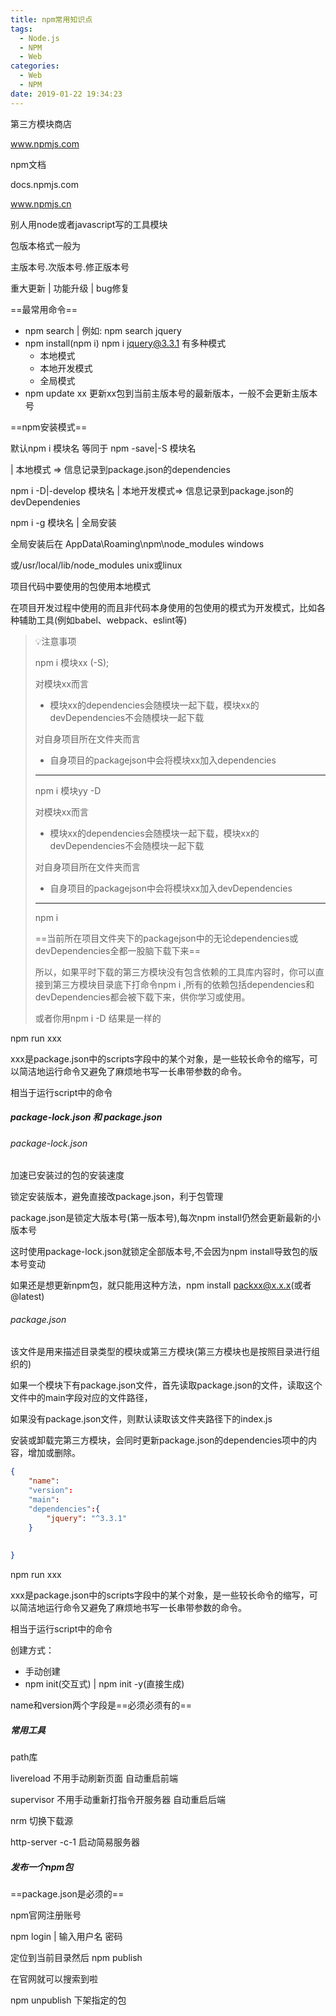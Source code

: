 ```yaml
---
title: npm常用知识点
tags:
  - Node.js
  - NPM
  - Web
categories:
  - Web
  - NPM
date: 2019-01-22 19:34:23
---
```




第三方模块商店

www.npmjs.com



npm文档

docs.npmjs.com

www.npmjs.cn



别人用node或者javascript写的工具模块



包版本格式一般为

主版本号.次版本号.修正版本号

重大更新 | 功能升级 | bug修复



==最常用命令==



- npm search | 例如: npm search jquery
- npm install(npm i) npm i jquery@3.3.1 有多种模式
  - 本地模式
  - 本地开发模式
  - 全局模式
- npm update xx 更新xx包到当前主版本号的最新版本，一般不会更新主版本号



==npm安装模式==

默认npm i 模块名 等同于 npm -save|-S 模块名

 | 本地模式  => 信息记录到package.json的dependencies

npm i -D|-develop 模块名 | 本地开发模式=> 信息记录到package.json的devDependenies

npm i -g 模块名 | 全局安装 

全局安装后在 AppData\Roaming\npm\node_modules windows

或/usr/local/lib/node_modules unix或linux

项目代码中要使用的包使用本地模式



在项目开发过程中使用的而且非代码本身使用的包使用的模式为开发模式，比如各种辅助工具(例如babel、webpack、eslint等)



> 💡注意事项
>
> npm i 模块xx (-S);
>
> 对模块xx而言
>
> - 模块xx的dependencies会随模块一起下载，模块xx的devDependencies不会随模块一起下载
>
> 对自身项目所在文件夹而言
>
> - 自身项目的packagejson中会将模块xx加入dependencies
>
>
>
> ------
>
>
>
> npm i 模块yy -D
>
> 对模块xx而言
>
> - 模块xx的dependencies会随模块一起下载，模块xx的devDependencies不会随模块一起下载
>
> 对自身项目所在文件夹而言
>
> - 自身项目的packagejson中会将模块xx加入devDependencies
>
> ------
>
>
>
> npm i
>
> ==当前所在项目文件夹下的packagejson中的无论dependencies或devDependencies全都一股脑下载下来==
>
> 所以，如果平时下载的第三方模块没有包含依赖的工具库内容时，你可以直接到第三方模块目录底下打命令npm i ,所有的依赖包括dependencies和devDependencies都会被下载下来，供你学习或使用。
>
> 或者你用npm i -D 结果是一样的





npm run xxx



xxx是package.json中的scripts字段中的某个对象，是一些较长命令的缩写，可以简洁地运行命令又避免了麻烦地书写一长串带参数的命令。

相当于运行script中的命令



##### package-lock.json 和 package.json



###### package-lock.json 

加速已安装过的包的安装速度

锁定安装版本，避免直接改package.json，利于包管理

package.json是锁定大版本号(第一版本号),每次npm install仍然会更新最新的小版本号

这时使用package-lock.json就锁定全部版本号,不会因为npm install导致包的版本号变动

如果还是想更新npm包，就只能用这种方法，npm install packxx@x.x.x(或者@latest)



###### package.json

该文件是用来描述目录类型的模块或第三方模块(第三方模块也是按照目录进行组织的)

如果一个模块下有package.json文件，首先读取package.json的文件，读取这个文件中的main字段对应的文件路径，

如果没有package.json文件，则默认读取该文件夹路径下的index.js



安装或卸载完第三方模块，会同时更新package.json的dependencies项中的内容，增加或删除。



```json
{
    "name":
    "version":
    "main":
    "dependencies":{
        "jquery": "^3.3.1"
    }
    
    
}
```



npm run xxx



xxx是package.json中的scripts字段中的某个对象，是一些较长命令的缩写，可以简洁地运行命令又避免了麻烦地书写一长串带参数的命令。

相当于运行script中的命令



创建方式：

- 手动创建
- npm init(交互式) | npm init -y(直接生成)



name和version两个字段是==必须必须有的==





##### 常用工具

path库

livereload 不用手动刷新页面 自动重启前端

supervisor 不用手动重新打指令开服务器 自动重启后端

nrm 切换下载源

http-server -c-1 启动简易服务器







##### 发布一个npm包

==package.json是必须的==

npm官网注册账号

npm login | 输入用户名 密码

定位到当前目录然后 npm publish

在官网就可以搜索到啦

npm unpublish 下架指定的包